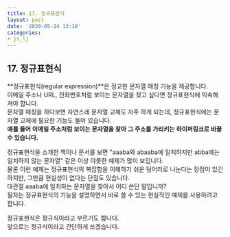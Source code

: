 ```yaml
---
title: 17. 정규표현식
layout: post
date: '2020-05-24 13:18'
categories:
- js_lj
---
```


## 17. 정규표현식

**정규표현식(regular expression)**은 정교한 문자열 매칭 기능을 제공합니다.  
이메일 주소나 URL, 전화번호처럼 보이는 문자열을 찾고 싶다면 정규표현식에 익숙해져야 합니다.  
문자열 매칭을 하다보면 자연스레 문자열 교체도 자주 하게 되는데, 정규표현식에는 문자열 교체에 필요한 
기능도 들어 있습니다.  
**예를 들어 이메일 주소처럼 보이는 문자열을 찾아 그 주소를 가리키는 하이퍼링크로 바꿀 수 있습니다.**  

정규표현식을 소개한 책이나 문서를 보면 "aaaba와 abaaba에 일치하지만 abba에는 일치하지 않는 문자열"
같은 이상 야릇한 예제가 많이 보입니다.  
물론 이런 예제는 정규표현식의 복잡함을 이해하기 쉬운 덩어리로 나눈다는 장점이 있긴 하지만, 
그만큼 현실성이 없다는 단점도 있습니다.  
대관절 aaaba에 일치하는 문자열을 찾아서 어디 쓴단 말입니까?  
필자는 정규표현식의 기능을 설명하면서 바로 쓸 수 있는 현실적인 예제를 사용하려고 합니다.

정규표현식은 정규식이라고 부르기도 합니다.  
앞으로는 정규식이라고 간단하게 쓰겠습니다.
